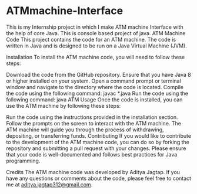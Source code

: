 # ATMmachine-Interface
This is my Internship project in which I make ATM machine Interface with the help of core Java. This is console based project of java.
ATM Machine Code
This project contains the code for an ATM machine. The code is written in Java and is designed to be run on a Java Virtual Machine (JVM).

Installation
To install the ATM machine code, you will need to follow these steps:

Download the code from the GitHub repository.
Ensure that you have Java 8 or higher installed on your system.
Open a command prompt or terminal window and navigate to the directory where the code is located.
Compile the code using the following command: javac *.java
Run the code using the following command: java ATM
Usage
Once the code is installed, you can use the ATM machine by following these steps:

Run the code using the instructions provided in the installation section.
Follow the prompts on the screen to interact with the ATM machine.
The ATM machine will guide you through the process of withdrawing, depositing, or transferring funds.
Contributing
If you would like to contribute to the development of the ATM machine code, you can do so by forking the repository and submitting a pull request with your changes. Please ensure that your code is well-documented and follows best practices for Java programming.

Credits
The ATM machine code was developed by Aditya Jagtap. If you have any questions or comments about the code, please feel free to contact me at aditya.jagtap312@gmail.com.




